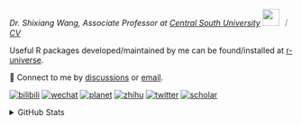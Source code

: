 
<p><em>Dr. Shixiang Wang, Associate Professor at <a href="https://en.csu.edu.cn/">Central South University</a> <img src="https://media.giphy.com/media/WUlplcMpOCEmTGBtBW/giphy.gif" width="30">  ｜ <a href="https://shixiangwang.github.io/cv-shixiang/">CV</a>
</em></p>

Useful R packages developed/maintained by me can be found/installed at [r-universe](https://shixiangwang.r-universe.dev/).

💬 Connect to me by
[discussions](https://github.com/ShixiangWang/self-study/discussions) or [email](mailto:shixiang1994wang@gmail.com). 

[![bilibili](https://img.shields.io/badge/王诗翔-B站-yellow)](https://space.bilibili.com/11553374) [![wechat](https://img.shields.io/badge/王诗翔-微信公众号-important)](https://shixiangwang.github.io/home/logo/qrcode.jpg) [![planet](https://img.shields.io/badge/王诗翔-知识星球-blueviolet)](https://t.zsxq.com/rBqbIei)  [![zhihu](https://img.shields.io/badge/王诗翔-知乎-blue)](https://www.zhihu.com/people/shixiangwang) [![twitter](https://img.shields.io/badge/WangShxiang-twitter-ff69b4)](https://twitter.com/WangShxiang) [![scholar](https://img.shields.io/badge/ShixiangWang-Scholar-00ffff)](https://scholar.google.com/citations?user=FvNp0NkAAAAJ) 

<details>
 
<summary>GitHub Stats</summary>


<!--START_SECTION:waka-->
**🐱 My GitHub Data** 

> 📦 5.0 MB Used in GitHub's Storage 
 > 
> 🏆 360 Contributions in the Year 2025
 > 
> 🚫 Not Opted to Hire
 > 
> 📜 99 Public Repositories 
 > 
> 🔑 30 Private Repositories 
 > 
**I'm an Early 🐤** 

```text
🌞 Morning                2276 commits        ████░░░░░░░░░░░░░░░░░░░░░   16.71 % 
🌆 Daytime                5813 commits        ███████████░░░░░░░░░░░░░░   42.69 % 
🌃 Evening                4595 commits        ████████░░░░░░░░░░░░░░░░░   33.74 % 
🌙 Night                  934 commits         ██░░░░░░░░░░░░░░░░░░░░░░░   06.86 % 
```
📅 **I'm Most Productive on Tuesday** 

```text
Monday                   2153 commits        ████░░░░░░░░░░░░░░░░░░░░░   15.81 % 
Tuesday                  2509 commits        █████░░░░░░░░░░░░░░░░░░░░   18.42 % 
Wednesday                2281 commits        ████░░░░░░░░░░░░░░░░░░░░░   16.75 % 
Thursday                 2169 commits        ████░░░░░░░░░░░░░░░░░░░░░   15.93 % 
Friday                   2077 commits        ████░░░░░░░░░░░░░░░░░░░░░   15.25 % 
Saturday                 1042 commits        ██░░░░░░░░░░░░░░░░░░░░░░░   07.65 % 
Sunday                   1387 commits        ███░░░░░░░░░░░░░░░░░░░░░░   10.19 % 
```


**I Mostly Code in R** 

```text
R                        86 repos            ██████████████░░░░░░░░░░░   55.48 % 
HTML                     24 repos            ████░░░░░░░░░░░░░░░░░░░░░   15.48 % 
JavaScript               9 repos             █░░░░░░░░░░░░░░░░░░░░░░░░   05.81 % 
Shell                    8 repos             █░░░░░░░░░░░░░░░░░░░░░░░░   05.16 % 
Jupyter Notebook         5 repos             █░░░░░░░░░░░░░░░░░░░░░░░░   03.23 % 
```




 Last Updated on 30/05/2025 18:55:14 UTC
<!--END_SECTION:waka-->

> These Readme stats are generated using github action [awesome-readme-stats](https://github.com/anmol098/waka-readme-stats)

-----

**NOTE: Top languages does not indicate my skill level or anything like that. It is just a metric of which languages have been hosted by me on GitHub based on the usage across repositories.**

</details>
